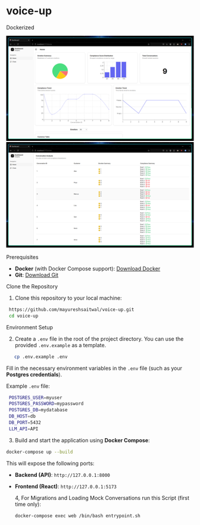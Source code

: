 # voice-up



Dockerized 

![Home](assets/images/voice1.png)
![Chats](assets/images/voice2.png)

Prerequisites

- **Docker** (with Docker Compose support): [Download Docker](https://www.docker.com/products/docker-desktop)
- **Git**: [Download Git](https://git-scm.com/)

Clone the Repository

1. Clone this repository to your local machine:

  ```bash
   https://github.com/mayureshsaitwal/voice-up.git
   cd voice-up
  ```

Environment Setup

2. Create a `.env` file in the root of the project directory. You can use the provided `.env.example` as a template.
```bash
   cp .env.example .env
```
   Fill in the necessary environment variables in the `.env` file (such as your **Postgres credentials**).

   Example `.env` file:
   ```bash
    POSTGRES_USER=myuser
    POSTGRES_PASSWORD=mypassword
    POSTGRES_DB=mydatabase
    DB_HOST=db
    DB_PORT=5432
    LLM_API=API
```

  3. Build and start the application using **Docker Compose**:
```bash
docker-compose up --build
```

This will expose the following ports:
- **Backend (API)**: `http://127.0.0.1:8000`
- **Frontend (React)**: `http://127.0.0.1:5173`

  4, For Migrations and Loading Mock Conversations run this Script (first time only):
  ```bash
  docker-compose exec web /bin/bash entrypoint.sh
  ```
